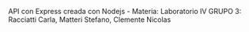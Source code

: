 API con Express creada con Nodejs - Materia: Laboratorio IV 
GRUPO 3: Racciatti Carla, Matteri Stefano, Clemente Nicolas 
